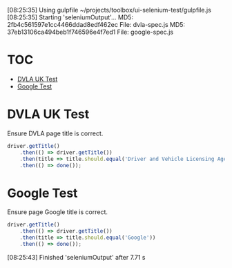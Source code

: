 [08:25:35] Using gulpfile ~/projects/toolbox/ui-selenium-test/gulpfile.js
[08:25:35] Starting 'seleniumOutput'...
MD5: 2fb4c561597e1cc4466ddad8edf462ec File: dvla-spec.js
MD5: 37eb13106ca494beb1f746596e4f7ed1 File: google-spec.js
# TOC
   - [DVLA UK Test](#dvla-uk-test)
   - [Google Test](#google-test)
<a name=""></a>
 
<a name="dvla-uk-test"></a>
# DVLA UK Test
Ensure DVLA page title is correct.

```js
driver.getTitle()
    .then(() => driver.getTitle())
    .then(title => title.should.equal('Driver and Vehicle Licensing Agency - GOV.UK'))
    .then(() => done());
```

<a name="google-test"></a>
# Google Test
Ensure page Google title is correct.

```js
driver.getTitle()
    .then(() => driver.getTitle())
    .then(title => title.should.equal('Google'))
    .then(() => done());
```

[08:25:43] Finished 'seleniumOutput' after 7.71 s
